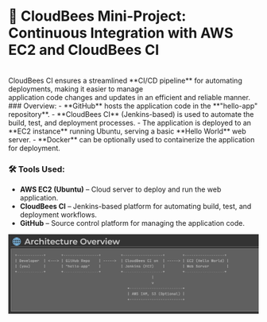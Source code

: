 <h1>🐝 CloudBees Mini-Project:
<br>Continuous Integration with AWS EC2 and CloudBees CI</h1>
<br>
CloudBees CI ensures a streamlined **CI/CD pipeline** for automating deployments, making it easier to manage 
<br>application code changes and updates in an efficient and reliable manner.
<br>
### Overview:
- **GitHub** hosts the application code in the **"hello-app" repository**.
- **CloudBees CI** (Jenkins-based) is used to automate the build, test, and deployment processes.
- The application is deployed to an **EC2 instance** running Ubuntu, serving a basic **Hello World** web server.
- **Docker** can be optionally used to containerize the application for deployment.

### 🛠️ Tools Used:
- **AWS EC2 (Ubuntu)** – Cloud server to deploy and run the web application.
- **CloudBees CI** – Jenkins-based platform for automating build, test, and deployment workflows.
- **GitHub** – Source control platform for managing the application code.


![Alt Text](cloudbees_aws_hello_world_app_lc.jpg)
